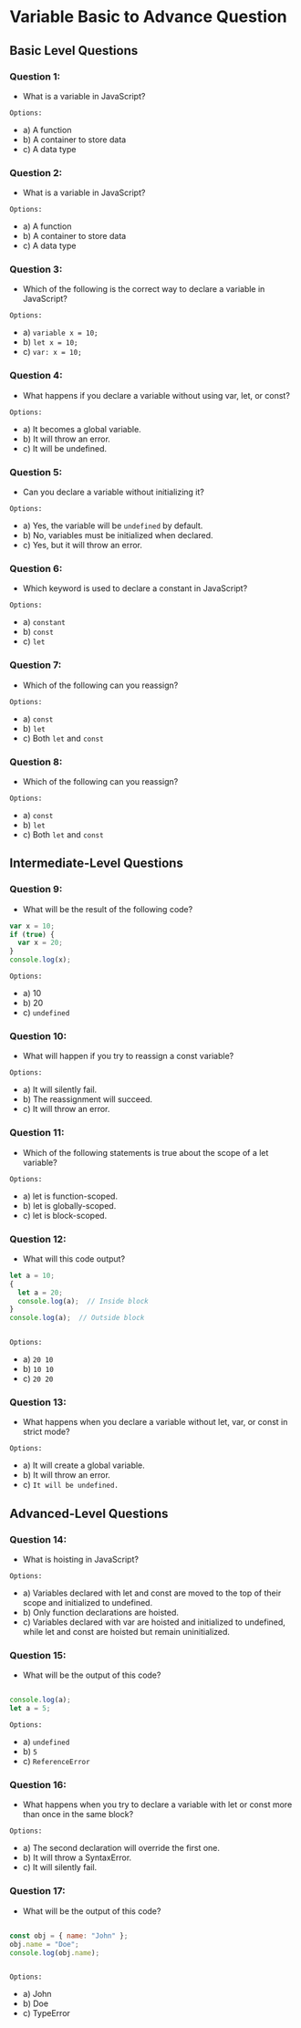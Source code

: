 # Variable Basic to Advance Question

## Basic Level Questions


### Question 1:

-  What is a variable in JavaScript?


`Options:`
- a) A function
- b) A container to store data
- c) A data type



### Question 2:

-  What is a variable in JavaScript?


`Options:`
- a) A function
- b) A container to store data
- c) A data type


### Question 3:


- Which of the following is the correct way to declare a variable in JavaScript?

`Options:`
- a) `variable x = 10;`
- b) `let x = 10;`
- c) `var: x = 10;`


### Question 4:


- What happens if you declare a variable without using var, let, or const?

`Options:`
- a) It becomes a global variable.
- b)  It will throw an error.
- c) It will be undefined.


### Question 5:


- Can you declare a variable without initializing it?

`Options:`
- a) Yes, the variable will be `undefined` by default.
- b)   No, variables must be initialized when declared.
- c)  Yes, but it will throw an error.



### Question 6:


- Which keyword is used to declare a constant in JavaScript?

`Options:`
- a) `constant`
- b)  `const`
- c)  `let`



### Question 7:


- Which of the following can you reassign?



`Options:`
- a) `const`
- b) `let`
- c) Both `let` and `const`



### Question 8:


- Which of the following can you reassign?



`Options:`
- a) `const`
- b) `let`
- c) Both `let` and `const`




## Intermediate-Level Questions

### Question 9:

- What will be the result of the following code?

```js
var x = 10;
if (true) {
  var x = 20;
}
console.log(x);

```

`Options:`
- a) 10
- b) 20
- c) `undefined`



### Question 10:

- What will happen if you try to reassign a const variable?


`Options:`
- a)  It will silently fail.
- b) The reassignment will succeed.
- c) It will throw an error.




### Question 11:

- Which of the following statements is true about the scope of a let variable?


`Options:`
- a)  let is function-scoped.
- b) let is globally-scoped.
- c) let is block-scoped.



### Question 12:

- What will this code output?


```js
let a = 10;
{
  let a = 20;
  console.log(a);  // Inside block
}
console.log(a);  // Outside block



```

`Options:`
- a)  `20 10`
- b) `10 10`
- c) `20 20`




### Question 13:

- What happens when you declare a variable without let, var, or const in strict mode?


`Options:`
- a)   It will create a global variable.
- b)  It will throw an error.
- c) `It will be undefined.`

## Advanced-Level Questions


### Question 14:

- What is hoisting in JavaScript?


`Options:`
- a)  Variables declared with let and const are moved to the top of their scope and initialized to undefined.
- b)  Only function declarations are hoisted.
- c)  Variables declared with var are hoisted and initialized to undefined, while let and const are hoisted but remain uninitialized.



### Question 15:

- What will be the output of this code?

```js

console.log(a);
let a = 5;

```


`Options:`
- a) `undefined`
- b)  `5`
- c)  `ReferenceError`












### Question 16:

- What happens when you try to declare a variable with let or const more than once in the same block?


`Options:`
- a) The second declaration will override the first one.
- b)  It will throw a SyntaxError.
- c)  It will silently fail.


### Question 17:

- What will be the output of this code?

```js

const obj = { name: "John" };
obj.name = "Doe";
console.log(obj.name);



```


`Options:`
- a) John
- b)  Doe
- c)  TypeError

